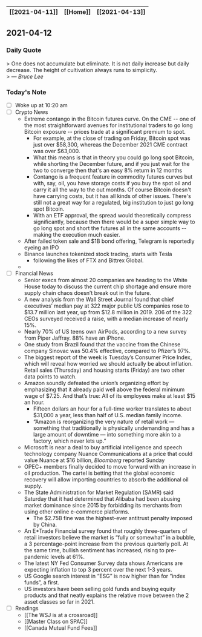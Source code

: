 | [[2021-04-11]] | [[Home]] | [[2021-04-13]] |
| :------------: | :------: | :------------: |

## 2021-04-12 

### Daily Quote
\> One does not accumulate but eliminate.  It is not daily increase but daily decrease. The height of cultivation always runs to simplicity.  
\> &mdash; <cite>Bruce Lee</cite>

### Today's Note
- [ ] Woke up at 10:20 am
- [ ] Crypto News
	- Extreme contango in the Bitcoin futures curve. On the CME -- one of the most straightforward avenues for institutional traders to go long Bitcoin exposure -- prices trade at a significant premium to spot.
		- For example, at the close of trading on Friday, Bitcoin spot was just over $58,300, whereas the December 2021 CME contract was over $63,000.
		- What this means is that in theory you could go long spot Bitcoin, while shorting the December future, and if you just wait for the two to converge then that's an easy 8% return in 12 months
		- Contango is a frequent feature in commodity futures curves but with, say, oil, you have storage costs if you buy the spot oil and carry it all the way to the out months. Of course Bitcoin doesn't have carrying costs, but it has all kinds of other issues. There's still not a great way for a regulated, big institution to just go long spot Bitcoin.
		- With an ETF approval, the spread would theoretically compress significantly, because then there would be a super simple way to go long spot and short the futures all in the same accounts -- making the execution much easier.
	-  After failed token sale and $1B bond offering, Telegram is reportedly eyeing an IPO
	-  Binance launches tokenized stock trading, starts with Tesla
		-  following the likes of FTX and Bittrex Global.
	-  
- [ ] Financial News
	- Senior execs from almost 20 companies are heading to the White House today to discuss the current chip shortage and ensure more supply chain chaos doesn’t break out in the future.
	- A new analysis from the Wall Street Journal found that chief executives’ median pay at 322 major public US companies rose to $13.7 million last year, up from $12.8 million in 2019. 206 of the 322 CEOs surveyed received a raise, with a median increase of nearly 15%.
	- Nearly 70% of US teens own AirPods, according to a new survey from Piper Jaffray. 88% have an iPhone. 
	- One study from Brazil found that the vaccine from the Chinese company Sinovac was 50.4% effective, compared to Pfizer’s 97%.
	- The biggest report of the week is Tuesday’s Consumer Price Index, which will reveal how worried we should actually be about inflation. Retail sales (Thursday) and housing starts (Friday) are two other data points to watch.
	- Amazon soundly defeated the union’s organizing effort by emphasizing that it already paid well above the federal minimum wage of $7.25. And that’s true: All of its employees make at least $15 an hour.
		- Fifteen dollars an hour for a full-time worker translates to about $31,000 a year, less than half of U.S. median family income.
		- “Amazon is reorganizing the very nature of retail work — something that traditionally is physically undemanding and has a large amount of downtime — into something more akin to a factory, which never lets up.”
	- Microsoft is near a deal to buy artificial intelligence and speech technology company Nuance Communications at a price that could value Nuance at $16 billion, _Bloomberg_ reported Sunday
	- OPEC+ members finally decided to move forward with an increase in oil production. The cartel is betting that the global economic recovery will allow importing countries to absorb the additional oil supply.
	- The State Administration for Market Regulation (SAMR) said Saturday that it had determined that Alibaba had been abusing market dominance since 2015 by forbidding its merchants from using other online e-commerce platforms.
		- The $2.75B fine was the highest-ever antitrust penalty imposed by China.
	- An E\*Trade Financial survey found that roughly three-quarters of retail investors believe the market is “fully or somewhat” in a bubble, a 3 percentage-point increase from the previous quarterly poll. At the same time, bullish sentiment has increased, rising to pre-pandemic levels at 61%.
	- The latest NY Fed Consumer Survey data shows Americans are expecting inflation to top 3 percent over the next 1-3 years.
	- US Google search interest in “ESG” is now higher than for “index funds”, a first.
	- US investors have been selling gold funds and buying equity products and that neatly explains the relative move between the 2 asset classes so far in 2021.
- [ ] Readings
	- [[The WSJ is at a crossroad]]
	- [[Master Class on SPAC]] 
	- [[Canada Mutual Fund Fees]]